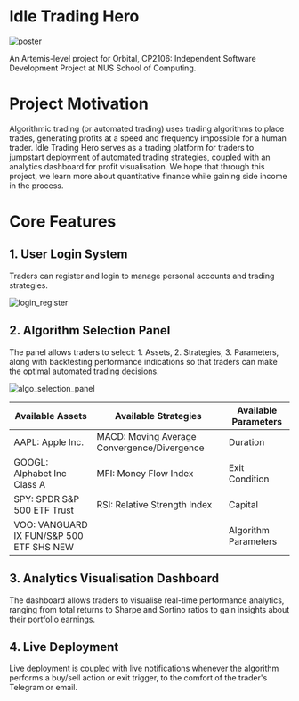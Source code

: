 # Idle Trading Hero

![poster](https://user-images.githubusercontent.com/27071473/83352987-039e3f80-a382-11ea-9d70-eb8649611e26.jpg)

An Artemis-level project for Orbital, CP2106: Independent Software Development Project at NUS School of Computing.

# Project Motivation

Algorithmic trading (or automated trading) uses trading algorithms to place trades, generating profits at a speed and frequency impossible for a human trader. Idle Trading Hero serves as a trading platform for traders to jumpstart deployment of automated trading strategies, coupled with an analytics dashboard for profit visualisation. We hope that through this project, we learn more about quantitative finance while gaining side income in the process.

# Core Features

## 1. User Login System

Traders can register and login to manage personal accounts and trading strategies.

![login_register](https://user-images.githubusercontent.com/27071473/83352989-06993000-a382-11ea-9e1a-178013ee8721.PNG)

## 2. Algorithm Selection Panel

The panel allows traders to select: 1. Assets, 2. Strategies, 3. Parameters, along with backtesting performance indications so that traders can make the optimal automated trading decisions.

![algo_selection_panel](https://user-images.githubusercontent.com/27071473/83352990-0862f380-a382-11ea-98bd-9063326ed919.PNG)

| Available Assets                         | Available Strategies                        | Available Parameters |
|------------------------------------------|---------------------------------------------|----------------------|
| AAPL: Apple Inc.                         | MACD: Moving Average Convergence/Divergence | Duration             |
| GOOGL: Alphabet Inc Class A              | MFI: Money Flow Index                       | Exit Condition       |
| SPY: SPDR S&P 500 ETF Trust              | RSI: Relative Strength Index                | Capital              |
| VOO: VANGUARD IX FUN/S&P 500 ETF SHS NEW |                                             | Algorithm Parameters |

## 3. Analytics Visualisation Dashboard

The dashboard allows traders to visualise real-time performance analytics, ranging from total returns to Sharpe and Sortino ratios to gain insights about their portfolio earnings.

## 4. Live Deployment

Live deployment is coupled with live notifications whenever the algorithm performs a buy/sell action or exit trigger, to the comfort of the trader's Telegram or email.
